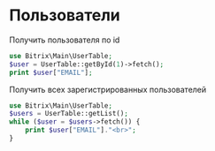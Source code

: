 Пользователи
============

Получить пользователя по id

```php
use Bitrix\Main\UserTable;
$user = UserTable::getById(1)->fetch();
print $user["EMAIL"];
```

Получить всех зарегистрированных пользователей

```php
use Bitrix\Main\UserTable;
$users = UserTable::getList();
while ($user = $users->fetch()) {
	print $user["EMAIL"]."<br>";
}
```
